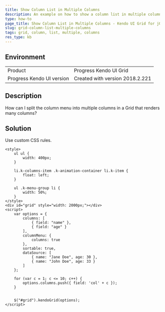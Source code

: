 ```yaml
---
title: Show Column List in Multiple Columns
description: An example on how to show a column list in multiple columns of the Kendo UI Grid.
type: how-to
page_title: Show Column List in Multiple Columns - Kendo UI Grid for jQuery
slug: grid-column-list-multiple-columns
tags: grid, column, list, multiple, columns
res_type: kb
---
```


## Environment

<table>
 <tr>
  <td>Product</td>
  <td>Progress Kendo UI Grid</td>
 </tr>
 <tr>
  <td>Progress Kendo UI version</td>
  <td>Created with version 2018.2.221</td>
 </tr>
</table>


## Description

How can I split the column menu into multiple columns in a Grid that renders many columns?

## Solution

Use custom CSS rules.

```dojo
<style>
    ul ul {
        width: 400px;
    }

    li.k-columns-item .k-animation-container li.k-item {
        float: left;
    }

    ul .k-menu-group li {
        width: 50%;
    }
</style>
<div id="grid" style="width: 2000px;"></div>
<script>
    var options = {
        columns: [
            { field: "name" },
            { field: "age" }
        ],
        columnMenu: {
            columns: true
        },
        sortable: true,
        dataSource: [
            { name: "Jane Doe", age: 30 },
            { name: "John Doe", age: 33 }
        ]
    };

    for (var c = 1; c <= 10; c++) {
        options.columns.push({ field: 'col' + c });
    }


    $("#grid").kendoGrid(options);
</script>
```
